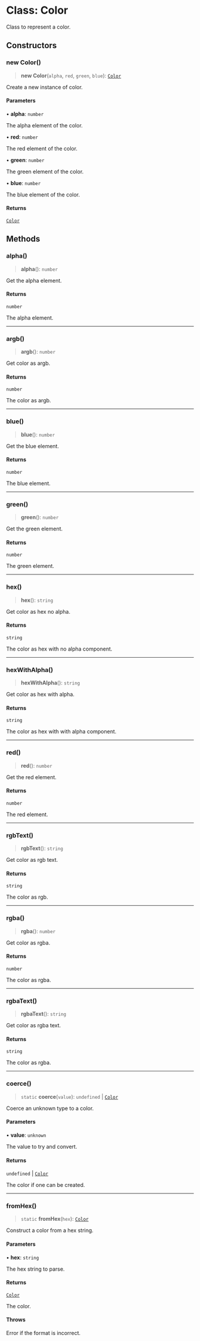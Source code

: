 # Class: Color

Class to represent a color.

## Constructors

### new Color()

> **new Color**(`alpha`, `red`, `green`, `blue`): [`Color`](Color.md)

Create a new instance of color.

#### Parameters

• **alpha**: `number`

The alpha element of the color.

• **red**: `number`

The red element of the color.

• **green**: `number`

The green element of the color.

• **blue**: `number`

The blue element of the color.

#### Returns

[`Color`](Color.md)

## Methods

### alpha()

> **alpha**(): `number`

Get the alpha element.

#### Returns

`number`

The alpha element.

***

### argb()

> **argb**(): `number`

Get color as argb.

#### Returns

`number`

The color as argb.

***

### blue()

> **blue**(): `number`

Get the blue element.

#### Returns

`number`

The blue element.

***

### green()

> **green**(): `number`

Get the green element.

#### Returns

`number`

The green element.

***

### hex()

> **hex**(): `string`

Get color as hex no alpha.

#### Returns

`string`

The color as hex with no alpha component.

***

### hexWithAlpha()

> **hexWithAlpha**(): `string`

Get color as hex with alpha.

#### Returns

`string`

The color as hex with with alpha component.

***

### red()

> **red**(): `number`

Get the red element.

#### Returns

`number`

The red element.

***

### rgbText()

> **rgbText**(): `string`

Get color as rgb text.

#### Returns

`string`

The color as rgb.

***

### rgba()

> **rgba**(): `number`

Get color as rgba.

#### Returns

`number`

The color as rgba.

***

### rgbaText()

> **rgbaText**(): `string`

Get color as rgba text.

#### Returns

`string`

The color as rgba.

***

### coerce()

> `static` **coerce**(`value`): `undefined` \| [`Color`](Color.md)

Coerce an unknown type to a color.

#### Parameters

• **value**: `unknown`

The value to try and convert.

#### Returns

`undefined` \| [`Color`](Color.md)

The color if one can be created.

***

### fromHex()

> `static` **fromHex**(`hex`): [`Color`](Color.md)

Construct a color from a hex string.

#### Parameters

• **hex**: `string`

The hex string to parse.

#### Returns

[`Color`](Color.md)

The color.

#### Throws

Error if the format is incorrect.
